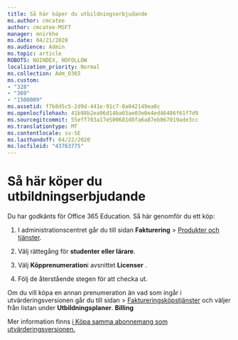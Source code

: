 ```yaml
---
title: Så här köper du utbildningserbjudande
ms.author: cmcatee
author: cmcatee-MSFT
manager: mnirkhe
ms.date: 04/21/2020
ms.audience: Admin
ms.topic: article
ROBOTS: NOINDEX, NOFOLLOW
localization_priority: Normal
ms.collection: Adm_O365
ms.custom:
- "328"
- "369"
- "1500009"
ms.assetid: f7b8d5c5-2d9d-441e-91c7-0a042149ea0c
ms.openlocfilehash: 41b98b2ea96d14ba65ae03e0e4ed46486f61f7d9
ms.sourcegitcommit: 55eff703a17e500681d8fa6a87eb067019ade3cc
ms.translationtype: MT
ms.contentlocale: sv-SE
ms.lasthandoff: 04/22/2020
ms.locfileid: "43763775"
---
```

# <a name="how-to-purchase-education-offer"></a>Så här köper du utbildningserbjudande

Du har godkänts för Office 365 Education. Så här genomför du ett köp:
  
1. I administrationscentret går du till sidan **Fakturering** \> [Produkter och tjänster](https://go.microsoft.com/fwlink/p/?linkid=842054).

2. Välj rättegång för **studenter eller lärare**.

3. Välj **Köpprenumeration**i avsnittet **Licenser** .

4. Följ de återstående stegen för att checka ut.

Om du vill köpa en annan prenumeration än vad som ingår i utvärderingsversionen går du till sidan \> [Faktureringsköpstjänster](https://go.microsoft.com/fwlink/p/?linkid=868433) och väljer från listan under **Utbildningsplaner**. **Billing**

Mer information finns [i Köpa samma abonnemang som utvärderingsversionen.](https://docs.microsoft.com//office365/admin/subscriptions-and-billing/buy-a-subscription-from-your-free-trial#buy-the-same-plan-as-your-trial)